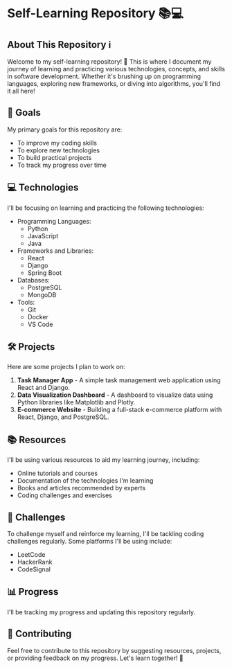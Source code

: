 # Self-Learning Repository 📚💻

## About This Repository ℹ️

Welcome to my self-learning repository! 🚀 This is where I document my journey of learning and practicing various technologies, concepts, and skills in software development. Whether it's brushing up on programming languages, exploring new frameworks, or diving into algorithms, you'll find it all here!

## 🎯 Goals

My primary goals for this repository are:

- To improve my coding skills
- To explore new technologies
- To build practical projects
- To track my progress over time

## 💻 Technologies

I'll be focusing on learning and practicing the following technologies:

- Programming Languages:
  - Python
  - JavaScript
  - Java
- Frameworks and Libraries:
  - React
  - Django
  - Spring Boot
- Databases:
  - PostgreSQL
  - MongoDB
- Tools:
  - Git
  - Docker
  - VS Code

## 🛠️ Projects

Here are some projects I plan to work on:

1. **Task Manager App** - A simple task management web application using React and Django.
2. **Data Visualization Dashboard** - A dashboard to visualize data using Python libraries like Matplotlib and Plotly.
3. **E-commerce Website** - Building a full-stack e-commerce platform with React, Django, and PostgreSQL.

## 📚 Resources

I'll be using various resources to aid my learning journey, including:

- Online tutorials and courses
- Documentation of the technologies I'm learning
- Books and articles recommended by experts
- Coding challenges and exercises

## 🧠 Challenges

To challenge myself and reinforce my learning, I'll be tackling coding challenges regularly. Some platforms I'll be using include:

- LeetCode
- HackerRank
- CodeSignal

## 📊 Progress

I'll be tracking my progress and updating this repository regularly.

## 🤝 Contributing

Feel free to contribute to this repository by suggesting resources, projects, or providing feedback on my progress. Let's learn together! 🌟

